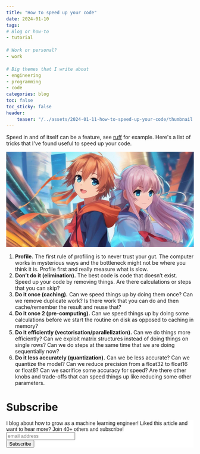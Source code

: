 ```yaml
---
title: "How to speed up your code"
date: 2024-01-10
tags:
# Blog or how-to
- tutorial

# Work or personal?
- work

# Big themes that I write about
- engineering
- programming
- code
categories: blog
toc: false
toc_sticky: false
header:
    teaser: "/../assets/2024-01-11-how-to-speed-up-your-code/thumbnail.png"
---
```

<!-- ctrl + alt + v -->

<!-- Checklist:
Title = insight
Interesting 1st sentence
Short and concise -->

<!-- 1. interesting hook -->
Speed in and of itself can be a feature, see [ruff](https://github.com/astral-sh/ruff) for example. Here's a list of tricks that I've found useful to speed up your code.

![](/../assets/2024-01-11-how-to-speed-up-your-code/2024-01-11-06-43-57.png)

1. **Profile.** The first rule of profiling is to never trust your gut. The computer works in mysterious ways and the bottleneck might not be where you think it is. Profile first and really measure what is slow.
2. **Don’t do it (elimination).** The best code is code that doesn’t exist. Speed up your code by removing things. Are there calculations or steps that you can skip?
3. **Do it once (caching).**  Can we speed things up by doing them once? Can we remove duplicate work? Is there work that you can do and then cache/remember the result and reuse that? 
4. **Do it once 2 (pre-computing).** Can we speed things up by doing some calculations before we start the routine on disk as opposed to caching in memory?
5. **Do it efficiently (vectorisation/parallelization).** Can we do things more efficiently? Can we exploit matrix structures instead of doing things on single rows? Can we do steps at the same time that we are doing sequentially now?
6. **Do it less accurately (quantization).** Can we be less accurate? Can we quantize the model? Can we reduce precision from a float32 to float16 or float8? Can we sacrifice some accuracy for speed? Are there other knobs and trade-offs that can speed things up like reducing some other parameters.

# Subscribe

<!-- Begin Mailchimp Signup Form -->
<link href="//cdn-images.mailchimp.com/embedcode/horizontal-slim-10_7.css" rel="stylesheet" type="text/css">
<style type="text/css">
#mc_embed_signup{background:#fff; clear:left; font:14px Helvetica,Arial,sans-serif; width:100%;}
/* Add your own Mailchimp form style overrides in your site stylesheet or in this style block.
    We recommend moving this block and the preceding CSS link to the HEAD of your HTML file. */
</style>
<div id="mc_embed_signup">
<form action="https://gmail.us3.list-manage.com/subscribe/post?u=92fe86c389878585bc87837e8&amp;id=50543deff9" method="post" id="mc-embedded-subscribe-form" name="mc-embedded-subscribe-form" class="validate" target="_blank" novalidate>
    <div id="mc_embed_signup_scroll">
<label for="mce-EMAIL">I blog about how to grow as a machine learning engineer! Liked this article and want to hear more? Join 40+ others and subscribe!</label>
<input type="email" value="" name="EMAIL" class="email" id="mce-EMAIL" placeholder="email address" required>
    <!-- real people should not fill this in and expect good things - do not remove this or risk form bot signups-->
    <div style="position: absolute; left: -5000px;" aria-hidden="true"><input type="text" name="b_92fe86c389878585bc87837e8_50543deff9" tabindex="-1" value=""></div>
    <div class="clear"><input type="submit" value="Subscribe" name="subscribe" id="mc-embedded-subscribe" class="button"></div>
    </div>
</form>
</div>
<!--End mc_embed_signup-->
    